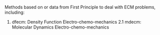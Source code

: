 Methods based on or data from First Principle to deal with ECM problems, including:
1. dfecm: Density Function Electro-chemo-mechanics
2.1 mdecm: Molecular Dynamics Electro-chemo-mechanics
